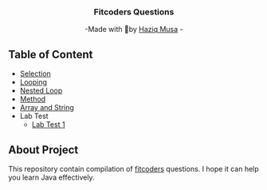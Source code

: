 <div align="center">
    <h3>Fitcoders Questions</h3>
    <p>
        -Made with 💖by
        <a href="https://github.com/zyq-m">Haziq Musa</a>
        -
    </p>
</div>

## Table of Content

- [Selection](./selection/README.md)
- [Looping](looping/README.md)
- [Nested Loop](nestedLoop/README.md)
- [Method](method/README.md)
- [Array and String](arrayAndString/README.md)
- Lab Test
  - [Lab Test 1](./labtest/LabTest1/Readme.md)

## About Project

This repository contain compilation of [fitcoders](https://myfik.unisza.edu.my/fitcode/index.php) questions. I hope it can help you learn Java effectively.
